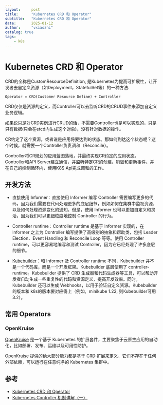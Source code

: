 ```yaml
---
layout:     post
title:      "Kubernetes CRD 和 Operator"
subtitle:   "Kubernetes CRD 和 Operator"
date:       2025-01-12
author:     "vxiaozhi"
catalog: true
tags:
    - k8s
---
```


# Kubernetes CRD 和 Operator

CRD的全称是CustomResourceDefinition, 是Kubernetes为提高可扩展性，让开发者去自定义资源（如Deployment，StatefulSet等）的一种方法.

```
Operator = CRD(Customer Resource Define) + Controller
```

CRD仅仅是资源的定义，而Controller可以去监听CRD的CRUD事件来添加自定义业务逻辑。

如果说只是对CRD实例进行CRUD的话，不需要Controller也是可以实现的，只是只有数据(只会在etcd内生成这个对象)，没有针对数据的操作。

CR约定了这个资源，或者说是应用将要达到的状态。那如何到达这个状态呢？这个时候，就需要一个Controller负责调和（Reconcile）。

Controller将CR规划的应用蓝图落地，并最终实现CR约定的应用状态。Controller和API Server建立通信，并监听特定CR的创建，销毁和更新事件，并在自己的控制循环内，使用K8S Api完成调和的工作。

## 开发方法

- 直接使用 Informer：直接使用 Informer 编写 Controller 需要编写更多的代码，因为我们需要在代码处理更多的底层细节，例如如何在集群中监视资源，以及如何处理资源变化的通知。但是，使用 Informer 也可以更加自定义和灵活，因为我们可以更细粒度地控制 Controller 的行为。

- Controller runtime：Controller runtime 是基于 Informer 实现的，在 Informer 之上为 Controller 编写提供了高级别的抽象和帮助类，包括 Leader Election、Event Handling 和 Reconcile Loop 等等。使用 Controller runtime，可以更容易地编写和测试 Controller，因为它已经处理了许多底层的细节。

- [Kubebuilder](https://github.com/kubernetes-sigs/kubebuilder)：和 Informer 及 Controller runtime 不同，Kubebuilder 并不是一个代码库，而是一个开发框架。Kubebuilder 底层使用了 controller-runtime。Kubebuilder 提供了 CRD 生成器和代码生成器等工具，可以帮助开发者自动生成一些重复性的代码和资源定义，提高开发效率。同时，Kubebuilder 还可以生成 Webhooks，以用于验证自定义资源。Kubebuilder的版本和 k8s的版本要对应得上（例如，minikube 1.22, 则Kubebuilder可用 3.2）。

## 常用 Operators

### OpenKruise 

[OpenKruise](https://github.com/openkruise/kruise) 是一个基于 Kubernetes 的扩展套件，主要聚焦于云原生应用的自动化，比如部署、发布、运维以及可用性防护。

OpenKruise 提供的绝大部分能力都是基于 CRD 扩展来定义，它们不存在于任何外部依赖，可以运行在任意纯净的 Kubernetes 集群中。

## 参考

- [Kubernetes CRD 和 Operator](https://github.com/chenzongshu/Kubernetes/blob/master/Kubernetes%20CRD%E5%92%8COperator.md)
- [Kubernetes Controller 机制详解（一）](https://www.zhaohuabing.com/post/2023-03-09-how-to-create-a-k8s-controller/)
